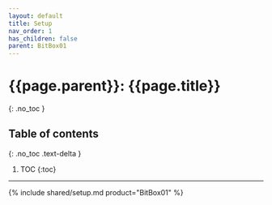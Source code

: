 ```yaml
---
layout: default
title: Setup
nav_order: 1
has_children: false
parent: BitBox01
---
```


# {{page.parent}}: {{page.title}}
{: .no_toc }

## Table of contents
{: .no_toc .text-delta }

1. TOC
{:toc}

---

{% include shared/setup.md product="BitBox01" %}
